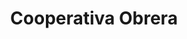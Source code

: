 ---
title: "Cooperativa Obrera"
url: /neuquen/cooperativa-obrera-doctor-luis-ramon/
shop: supermercado
---